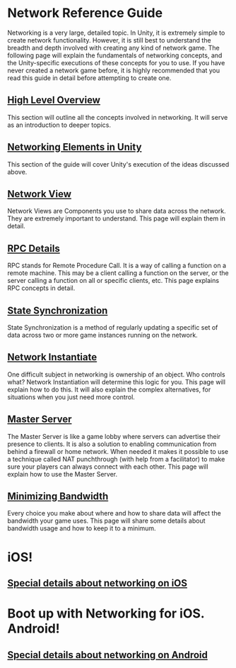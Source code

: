 Network Reference Guide
=======================


Networking is a very large, detailed topic.  In Unity, it is extremely simple to create network functionality.  However, it is still best to understand the breadth and depth involved with creating any kind of network game.  The following page will explain the fundamentals of networking concepts, and the Unity-specific executions of these concepts for you to use.  If you have never created a network game before, it is highly recommended that you read this guide in detail before attempting to create one.

[High Level Overview](net-highleveloverview.html)
-------------------------------------------------


This section will outline all the concepts involved in networking. It will serve as an introduction to deeper topics.


[Networking Elements in Unity](net-unitynetworkelements.html)
-------------------------------------------------------------


This section of the guide will cover Unity's execution of the ideas discussed above.


[Network View](net-networkview.html)
------------------------------------


Network Views are Components you use to share data across the network.  They are extremely important to understand.  This page will explain them in detail.


[RPC Details](net-rpcdetails.html)
----------------------------------


RPC stands for Remote Procedure Call.  It is a way of calling a function on a remote machine.  This may be a client calling a function on the server, or the server calling a function on all or specific clients, etc.  This page explains RPC concepts in detail.


[State Synchronization](net-statesynchronization.html)
------------------------------------------------------


State Synchronization is a method of regularly updating a specific set of data across two or more game instances running on the network.


[Network Instantiate](net-networkinstantiate.html)
--------------------------------------------------


One difficult subject in networking is ownership of an object.  Who controls what?  Network Instantiation will determine this logic for you.  This page will explain how to do this.  It will also explain the complex alternatives, for situations when you just need more control.


[Master Server](net-masterserver.html)
--------------------------------------


The Master Server is like a game lobby where servers can advertise their presence to clients. It is also a solution to enabling communication from behind a firewall or home network.  When needed it makes it possible to use a technique called NAT punchthrough (with help from a facilitator) to make sure your players can always connect with each other.  This page will explain how to use the Master Server.


[Minimizing Bandwidth](net-minimizingbandwidth.html)
----------------------------------------------------


Every choice you make about where and how to share data will affect the bandwidth your game uses.  This page will share some details about bandwidth usage and how to keep it to a minimum.

iOS!
====

[Special details about networking on iOS](mobilenetworking.html)
----------------------------------------------------------------

Boot up with Networking for iOS.
Android!
========

[Special details about networking on Android](mobilenetworking.html)
--------------------------------------------------------------------


